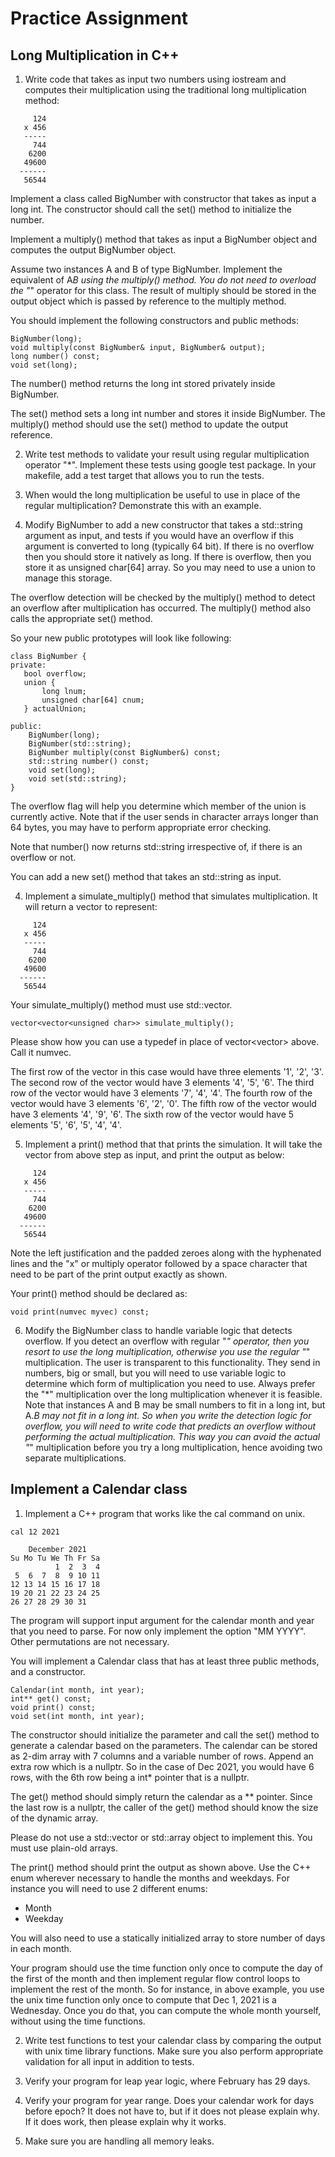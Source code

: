 # Practice Assignment

## Long Multiplication in C++

1. Write code that takes as input two numbers using iostream and computes their multiplication using the traditional long multiplication method:

```
     124
   x 456
   -----
     744
    6200
   49600
  ------
   56544
```

Implement a class called BigNumber with constructor that takes as input a long int. The constructor should call the set() method
to initialize the number. 

Implement a multiply() method that takes as input a BigNumber object and computes the output BigNumber object.

Assume two instances A and B of type BigNumber. Implement the equivalent of A*B using the multiply()
method. You do not need to overload the "*" operator for this class. The result of multiply should be stored in the output 
object which is passed by reference to the multiply method.

You should implement the following constructors and public methods:

```
BigNumber(long);
void multiply(const BigNumber& input, BigNumber& output);
long number() const;
void set(long);
```

The number() method returns the long int stored privately inside BigNumber.

The set() method sets a long int number and stores it inside BigNumber. The multiply() method should use the set() method
to update the output reference.

2. Write test methods to validate your result using regular multiplication operator "*". Implement these tests using
google test package. In your makefile, add a test target that allows you to run the tests.

3. When would the long multiplication be useful to use in place of the regular multiplication? Demonstrate this with an
example. 

4. Modify BigNumber to add a new constructor that takes a std::string argument as input, and tests
if you would have an overflow if this argument is converted to long (typically 64 bit). If there is no overflow
then you should store it natively as long. If there is overflow, then you store it as unsigned char[64] array. So you may need to use a union to 
manage this storage.

The overflow detection will be checked by the multiply() method to detect an overflow after multiplication has occurred.
The multiply() method also calls the appropriate set() method.

So your new public prototypes will look like following:

```
class BigNumber {
private:
   bool overflow;
   union {
       long lnum;
       unsigned char[64] cnum;
   } actualUnion;

public:
    BigNumber(long);
    BigNumber(std::string);
    BigNumber multiply(const BigNumber&) const;
    std::string number() const;
    void set(long);
    void set(std::string);
}
```

The overflow flag will help you determine which member of the union is currently active. Note that if the user sends in 
character arrays longer than 64 bytes, you may have to perform appropriate error checking.

Note that number() now returns std::string irrespective of, if there is an overflow or not.

You can add a new set() method that takes an std::string as input.

4. Implement a simulate_multiply() method that simulates multiplication. It will return a vector to represent:

```
     124
   x 456
   -----
     744
    6200
   49600
  ------
   56544
```

Your simulate_multiply() method must use std::vector.

```
vector<vector<unsigned char>> simulate_multiply();
```

Please show how you can use a typedef in place of vector<vector<unsigned char>> above.
Call it numvec.

The first row of the vector in this case would have three elements '1', '2', '3'.
The second row of the vector would have 3 elements '4', '5', '6'.
The third row of the vector would have 3 elements '7', '4', '4'.
The fourth row of the vector would have 3 elements '6', '2', '0'.
The fifth row of the vector would have 3 elements '4', '9', '6'.
The sixth row of the vector would have 5 elements '5', '6', '5', '4', '4'.

5. Implement a print() method that that prints the simulation. It will take the vector from above step as input, and
print the output as below:

```
     124
   x 456
   -----
     744
    6200
   49600
  ------
   56544
```

Note the left justification and the padded zeroes along with the hyphenated lines and the "x" or multiply operator followed
by a space character that need to be part of the print output exactly as shown.

Your print() method should be declared as:

```
void print(numvec myvec) const;
```


6. Modify the BigNumber class to handle variable logic that detects overflow. If you detect an overflow with regular "*"
operator, then you resort to use the long multiplication, otherwise you use the regular "*" multiplication. The user is
transparent to this functionality. They send in numbers, big or small, but you will need to use variable logic to determine
which form of multiplication you need to use. Always prefer the "*" multiplication over the long multiplication whenever it
is feasible. Note that instances A and B may be small numbers to fit in a long int, but A.*B may not fit in a long int.
So when you write the detection logic for overflow, you will need to write code that predicts an overflow without performing
the actual multiplication. This way you can avoid the actual "*" multiplication before you try a long multiplication, hence
avoiding two separate multiplications.


## Implement a Calendar class

1. Implement a C++ program that works like the cal command on unix.

```
cal 12 2021
```

```
    December 2021   
Su Mo Tu We Th Fr Sa
          1  2  3  4
 5  6  7  8  9 10 11
12 13 14 15 16 17 18
19 20 21 22 23 24 25
26 27 28 29 30 31   
```

The program will support input argument for the calendar month and year that you need to parse. For now only implement
the option "MM YYYY". Other permutations are not necessary.

You will implement a Calendar class that has at least three public methods, and a constructor.

```
Calendar(int month, int year);
int** get() const;
void print() const;
void set(int month, int year);
```

The constructor should initialize the parameter and call the set() method to generate a calendar based on the parameters.
The calendar can be stored as 2-dim array with 7 columns and a variable number of rows. Append an extra row which is a nullptr.
So in the case of Dec 2021, you would have 6 rows, with the 6th row being a int* pointer that is a nullptr.

The get() method should simply return the calendar as a ** pointer. Since the last row is a nullptr, the caller of the
get() method should know the size of the dynamic array.

Please do not use a std::vector or std::array object to implement this. You must use plain-old arrays.

The print() method should print the output as shown above. Use the C++ enum wherever necessary to handle the months and weekdays.
For instance you will need to use 2 different enums:

- Month 
- Weekday

You will also need to use a statically initialized array to store number of days in each month.

Your program should use the time function only once to compute the day of the first of the month and then implement
regular flow control loops to implement the rest of the month. So for instance, in above example, you use the unix time
function only once to compute that Dec 1, 2021 is a Wednesday. Once you do that, you can compute the whole month yourself,
without using the time functions.

2. Write test functions to test your calendar class by comparing the output with unix time library functions.
Make sure you also perform appropriate validation for all input in addition to tests.

3. Verify your program for leap year logic, where February has 29 days.

4. Verify your program for year range. Does your calendar work for days before epoch? It does not have to, but if it does not
please explain why. If it does work, then please explain why it works.

5. Make sure you are handling all memory leaks.
